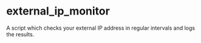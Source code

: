 # external_ip_monitor
A script which checks your external IP address in regular intervals and logs the results.
